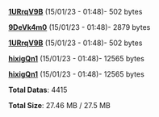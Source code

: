 [**1URrqV9B**](/data/1URrqV9B.txt) (15/01/23 - 01:48)- 502 bytes

[**9DeVk4m0**](/data/9DeVk4m0.txt) (15/01/23 - 01:48)- 2879 bytes

[**1URrqV9B**](/data/1URrqV9B.txt) (15/01/23 - 01:48)- 502 bytes

[**hixigQn1**](/data/hixigQn1.txt) (15/01/23 - 01:48)- 12565 bytes

[**hixigQn1**](/data/hixigQn1.txt) (15/01/23 - 01:48)- 12565 bytes

**Total Datas**: 4415

**Total Size**: 27.46 MB / 27.5 MB